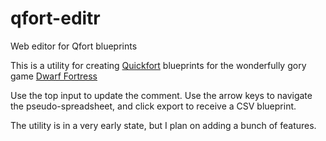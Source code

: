 qfort-editr
===========

Web editor for Qfort blueprints

This is a utility for creating [Quickfort](http://www.joelpt.net/quickfort/) blueprints for the wonderfully gory game [Dwarf Fortress](http://www.bay12games.com/dwarves/)

Use the top input to update the comment. Use the arrow keys to navigate the pseudo-spreadsheet, and click export to receive a CSV blueprint.

The utility is in a very early state, but I plan on adding a bunch of features.
